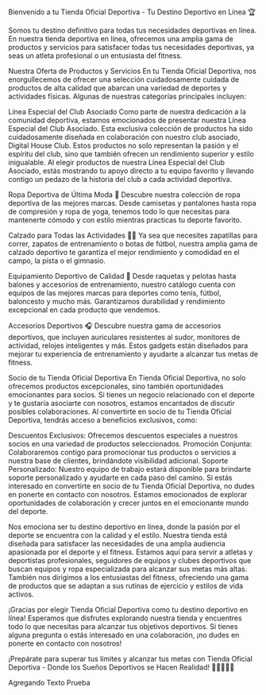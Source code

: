 Bienvenido a tu Tienda Oficial Deportiva - Tu Destino Deportivo en Línea 🏆

 Somos tu destino definitivo para todas tus necesidades deportivas en línea. En nuestra tienda deportiva en línea, ofrecemos una amplia gama de productos y servicios para satisfacer todas tus necesidades deportivas, ya seas un atleta profesional o un entusiasta del fitness.

Nuestra Oferta de Productos y Servicios
En tu Tienda Oficial Deportiva, nos enorgullecemos de ofrecer una selección cuidadosamente cuidada de productos de alta calidad que abarcan una variedad de deportes y actividades físicas. Algunas de nuestras categorías principales incluyen:

Línea Especial del Club Asociado
Como parte de nuestra dedicación a la comunidad deportiva, estamos emocionados de presentar nuestra Línea Especial del Club Asociado. Esta exclusiva colección de productos ha sido cuidadosamente diseñada en colaboración con nuestro club asociado, Digital House Club. Estos productos no solo representan la pasión y el espíritu del club, sino que también ofrecen un rendimiento superior y estilo inigualable. Al elegir productos de nuestra Línea Especial del Club Asociado, estás mostrando tu apoyo directo a tu equipo favorito y llevando contigo un pedazo de la historia del club a cada actividad deportiva.

Ropa Deportiva de Última Moda 🎽
Descubre nuestra colección de ropa deportiva de las mejores marcas. Desde camisetas y pantalones hasta ropa de compresión y ropa de yoga, tenemos todo lo que necesitas para mantenerte cómodo y con estilo mientras practicas tu deporte favorito.

Calzado para Todas las Actividades 🏃‍♂️
Ya sea que necesites zapatillas para correr, zapatos de entrenamiento o botas de fútbol, nuestra amplia gama de calzado deportivo te garantiza el mejor rendimiento y comodidad en el campo, la pista o el gimnasio.

Equipamiento Deportivo de Calidad 🏑
Desde raquetas y pelotas hasta balones y accesorios de entrenamiento, nuestro catálogo cuenta con equipos de las mejores marcas para deportes como tenis, fútbol, baloncesto y mucho más. Garantizamos durabilidad y rendimiento excepcional en cada producto que vendemos.

Accesorios Deportivos 🎧
Descubre nuestra gama de accesorios deportivos, que incluyen auriculares resistentes al sudor, monitores de actividad, relojes inteligentes y más. Estos gadgets están diseñados para mejorar tu experiencia de entrenamiento y ayudarte a alcanzar tus metas de fitness.


Socio de tu Tienda Oficial Deportiva
En Tienda Oficial Deportiva, no solo ofrecemos productos excepcionales, sino también oportunidades emocionantes para socios. Si tienes un negocio relacionado con el deporte y te gustaría asociarte con nosotros, estamos encantados de discutir posibles colaboraciones. Al convertirte en socio de tu Tienda Oficial Deportiva, tendrás acceso a beneficios exclusivos, como:

Descuentos Exclusivos: Ofrecemos descuentos especiales a nuestros socios en una variedad de productos seleccionados.
Promoción Conjunta: Colaboraremos contigo para promocionar tus productos o servicios a nuestra base de clientes, brindándote visibilidad adicional.
Soporte Personalizado: Nuestro equipo de trabajo estará disponible para brindarte soporte personalizado y ayudarte en cada paso del camino.
Si estás interesado en convertirte en socio de tu Tienda Oficial Deportiva, no dudes en ponerte en contacto con nosotros. Estamos emocionados de explorar oportunidades de colaboración y crecer juntos en el emocionante mundo del deporte.

Nos emociona ser tu destino deportivo en línea, donde la pasión por el deporte se encuentra con la calidad y el estilo. Nuestra tienda está diseñada para satisfacer las necesidades de una amplia audiencia apasionada por el deporte y el fitness. Estamos aquí para servir a atletas y deportistas profesionales, seguidores de equipos y clubes deportivos que buscan equipos y ropa especializada para alcanzar sus metas más altas. También nos dirigimos a los entusiastas del fitness, ofreciendo una gama de productos que se adaptan a sus rutinas de ejercicio y estilos de vida activos.

¡Gracias por elegir Tienda Oficial Deportiva como tu destino deportivo en línea! Esperamos que disfrutes explorando nuestra tienda y encuentres todo lo que necesitas para alcanzar tus objetivos deportivos. Si tienes alguna pregunta o estás interesado en una colaboración, ¡no dudes en ponerte en contacto con nosotros!

¡Prepárate para superar tus límites y alcanzar tus metas con Tienda Oficial Deportiva - Donde los Sueños Deportivos se Hacen Realidad! 🚴‍♂️🏀🏋️‍♀️

Agregando Texto Prueba